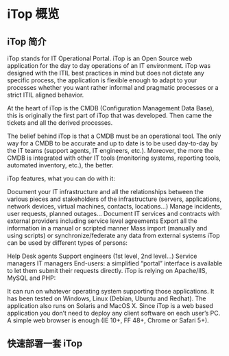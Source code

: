 # iTop 概览

## iTop 简介
iTop stands for IT Operational Portal. iTop is an Open Source web application for the day to day operations of an IT environment. iTop was designed with the ITIL best practices in mind but does not dictate any specific process, the application is flexible enough to adapt to your processes whether you want rather informal and pragmatic processes or a strict ITIL aligned behavior.

At the heart of iTop is the CMDB (Configuration Management Data Base), this is originally the first part of iTop that was developed. Then came the tickets and all the derived processes.

The belief behind iTop is that a CMDB must be an operational tool. The only way for a CMDB to be accurate and up to date is to be used day-to-day by the IT teams (support agents, IT engineers, etc.). Moreover, the more the CMDB is integrated with other IT tools (monitoring systems, reporting tools, automated inventory, etc.), the better.

iTop features, what you can do with it:

Document your IT infrastructure and all the relationships between the various pieces and stakeholders of the infrastructure (servers, applications, network devices, virtual machines, contacts, locations…)
Manage incidents, user requests, planned outages…
Document IT services and contracts with external providers including service level agreements
Export all the information in a manual or scripted manner
Mass import (manually and using scripts) or synchronize/federate any data from external systems
iTop can be used by different types of persons:

Help Desk agents
Support engineers (1st level, 2nd level…)
Service managers
IT managers
End-users: a simplified “portal” interface is available to let them submit their requests directly.
iTop is relying on Apache/IIS, MySQL and PHP:

It can run on whatever operating system supporting those applications. It has been tested on Windows, Linux (Debian, Ubuntu and Redhat). The application also runs on Solaris and MacOS X.
Since iTop is a web based application you don’t need to deploy any client software on each user’s PC. A simple web browser is enough (IE 10+, FF 48+, Chrome or Safari 5+).

## 快速部署一套 iTop
